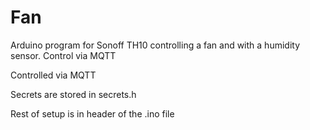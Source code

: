# Fan
Arduino program for Sonoff TH10 controlling a fan and with a humidity sensor. Control via MQTT

Controlled via MQTT

Secrets are stored in secrets.h

Rest of setup is in header of the .ino file
